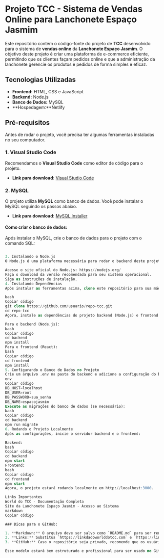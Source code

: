 # Projeto TCC - Sistema de Vendas Online para Lanchonete Espaço Jasmim

Este repositório contém o código-fonte do projeto de **TCC** desenvolvido para o sistema de **vendas online** da **Lanchonete Espaço Jasmim**. O objetivo deste projeto é criar uma plataforma de e-commerce eficiente, permitindo que os clientes façam pedidos online e que a administração da lanchonete gerencie os produtos e pedidos de forma simples e eficaz.

## Tecnologias Utilizadas

- **Frontend:** HTML, CSS e JavaScript
- **Backend:** Node.js
- **Banco de Dados:** MySQL
- **Hospedagem:**Netlify 

## Pré-requisitos

Antes de rodar o projeto, você precisa ter algumas ferramentas instaladas no seu computador.

### 1. Visual Studio Code

Recomendamos o **Visual Studio Code** como editor de código para o projeto.

- **Link para download:** [Visual Studio Code](https://code.visualstudio.com/)

### 2. MySQL

O projeto utiliza **MySQL** como banco de dados. Você pode instalar o MySQL seguindo os passos abaixo.

- **Link para download:** [MySQL Installer](https://dev.mysql.com/downloads/installer/)

#### Como criar o banco de dados:
Após instalar o MySQL, crie o banco de dados para o projeto com o comando SQL:

```sql CREATE DATABASE lanchonete;

3. Instalando o Node.js
O Node.js é uma plataforma necessária para rodar o backend deste projeto. Para instalá-lo:

Acesse o site oficial do Node.js: https://nodejs.org/
Faça o download da versão recomendada para seu sistema operacional.
Siga as instruções de instalação.
4. Instalando Dependências
Após instalar as ferramentas acima, clone este repositório para sua máquina local:

bash
Copiar código
git clone https://github.com/usuario/repo-tcc.git
cd repo-tcc
Agora, instale as dependências do projeto backend (Node.js) e frontend (React):

Para o backend (Node.js):
bash
Copiar código
cd backend
npm install
Para o frontend (React):
bash
Copiar código
cd frontend
npm install
5. Configurando o Banco de Dados no Projeto
Crie um arquivo .env na pasta do backend e adicione a configuração do banco de dados:
env
Copiar código
DB_HOST=localhost
DB_USER=root
DB_PASSWORD=sua_senha
DB_NAME=espacojasmim
Execute as migrações do banco de dados (se necessário):
bash
Copiar código
cd backend
npm run migrate
6. Rodando o Projeto Localmente
Após as configurações, inicie o servidor backend e o frontend:

Backend:
bash
Copiar código
cd backend
npm start
Frontend:
bash
Copiar código
cd frontend
npm start
Agora, o projeto estará rodando localmente em http://localhost:3000.

Links Importantes
World do TCC - Documentação Completa
Site da Lanchonete Espaço Jasmim - Acesso ao Sistema
markdown
Copiar código

### Dicas para o GitHub:

1. **Markdown:** O arquivo deve ser salvo como `README.md` para ser renderizado corretamente no GitHub.
2. **Links:** Substitua `https://linkdadoworlddotcc.com` e `https://linkdositehospedado.com` pelos links reais do seu projeto.
3. **GitHub:** Caso o repositório seja privado, recomende que os usuários usem chaves SSH para clonar o repositório, ou forneça as instruções para acesso privado, se necessário.

Esse modelo estará bem estruturado e profissional para ser usado no GitHub.
















